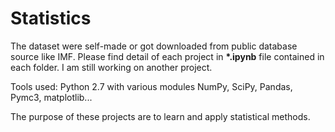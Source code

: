 # Statistics
The dataset were self-made or got downloaded from public database source like IMF.
Please find detail of each project in __*.ipynb__ file contained in each folder.
I am still working on another project.

Tools used: Python 2.7 with various modules NumPy, SciPy, Pandas, Pymc3, matplotlib...

The purpose of these projects are to learn and apply statistical methods.
